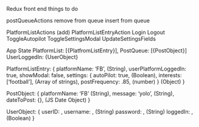 

Redux front end things to do

postQueueActions
  remove from queue
  insert from queue


PlatformListActions (add)
  PlatformListEntryAction
    Login
    Logout
    ToggleAutopilot
    ToggleSettingsModal
    UpdateSettingsFields
  
App State
  PlatformList: [{PlatfromListEntry}],
  PostQueue: [{PostObject}]
  UserLoggedIn: {UserObject}

PlatformListEntry: {
  platformName: ‘FB’, (String),
  userPlatformLoggedIn: true,
  showModal: false,
  settings: {
    autoPilot: true, (Boolean),
    interests: [‘football’], (Array of strings),
    postFrequency: .85, (number)
  } (Object)
}
  
PostObject: {
  platformName: ‘FB’ (String),
  message: ‘yolo’, (String),
  dateToPost: {}, (JS Date Object)
}

UserObject: {
  userID: ,
  username: , (String)
  password: , (String)
  loggedIn: , (Boolean) 
}
